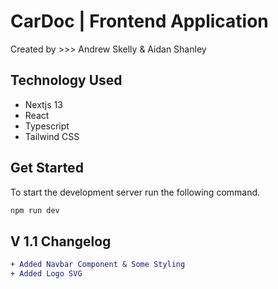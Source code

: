 # CarDoc | Frontend Application

Created by >>> Andrew Skelly & Aidan Shanley

## Technology Used
+ Nextjs 13
+ React
+ Typescript
+ Tailwind CSS

## Get Started
To start the development server run the following command.
```bash
npm run dev
```

## V 1.1 Changelog

```diff
+ Added Navbar Component & Some Styling
+ Added Logo SVG
```
